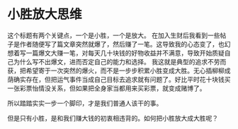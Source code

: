 # 小胜放大思维
这个标题有两个关键点，一个是小胜，一个是放大。
在加入生财后我看到一些帖子是作者随便写了篇文章突然就爆了，然后赚了一笔。这导致我的心态变了，也幻想着写一篇爆文大赚一笔，对每天几十块钱的好物收益并不满意，导致开始质疑自己为什么写不出爆文，进而否定自己的能力和选择。
我这就是典型的追求不劳而获，把希望寄于一次突然的爆火，而不是一步步积累小胜变成大胜。无心插柳柳成荫确实存在，但把运气事件当成自己目标去追求就有问题了。好比平时花十块钱买一张彩票怡情没关系，但如果把全身家当都用来买彩票，就变成赌博了。

所以踏踏实实一步一个脚印，才是我们普通人该干的事。

但是只有小胜，是和我们赚大钱的初衷相违背的。如何把小胜放大成大胜呢？


